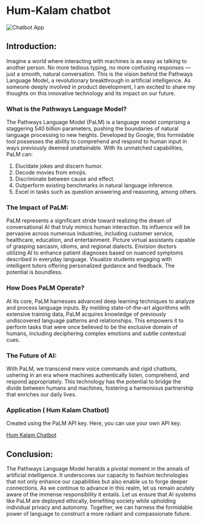 # Hum-Kalam chatbot
![Chatbot App](https://miro.medium.com/v2/resize:fit:640/format:webp/1*U54EPSgpA871YDlbpfm6uw.png)
## Introduction:
Imagine a world where interacting with machines is as easy as talking to another person. No more tedious typing, no more confusing responses — just a smooth, natural conversation. This is the vision behind the Pathways Language Model, a revolutionary breakthrough in artificial intelligence. As someone deeply involved in product development, I am excited to share my thoughts on this innovative technology and its impact on our future.

### What is the Pathways Language Model?
The Pathways Language Model (PaLM) is a language model comprising a staggering 540 billion parameters, pushing the boundaries of natural language processing to new heights. Developed by Google, this formidable tool possesses the ability to comprehend and respond to human input in ways previously deemed unattainable. With its unmatched capabilities, PaLM can:

1. Elucidate jokes and discern humor.
2. Decode movies from emojis.
3. Discriminate between cause and effect.
4. Outperform existing benchmarks in natural language inference.
5. Excel in tasks such as question answering and reasoning, among others.
   
### The Impact of PaLM:
PaLM represents a significant stride toward realizing the dream of conversational AI that truly mimics human interaction. Its influence will be pervasive across numerous industries, including customer service, healthcare, education, and entertainment. Picture virtual assistants capable of grasping sarcasm, idioms, and regional dialects. Envision doctors utilizing AI to enhance patient diagnoses based on nuanced symptoms described in everyday language. Visualize students engaging with intelligent tutors offering personalized guidance and feedback. The potential is boundless.

### How Does PaLM Operate?
At its core, PaLM harnesses advanced deep learning techniques to analyze and process language inputs. By melding state-of-the-art algorithms with extensive training data, PaLM acquires knowledge of previously undiscovered language patterns and relationships. This empowers it to perform tasks that were once believed to be the exclusive domain of humans, including deciphering complex emotions and subtle contextual cues.

### The Future of AI:
With PaLM, we transcend mere voice commands and rigid chatbots, ushering in an era where machines authentically listen, comprehend, and respond appropriately. This technology has the potential to bridge the divide between humans and machines, fostering a harmonious partnership that enriches our daily lives.

### Application ( Hum Kalam Chatbot)
Created using the PaLM API key. Here, you can use your own API key.

[Hum Kalam Chatbot](https://huzaifa7524-hum-kalam-palm-cjjfar.streamlit.app/)


## Conclusion:
The Pathways Language Model heralds a pivotal moment in the annals of artificial intelligence. It underscores our capacity to fashion technologies that not only enhance our capabilities but also enable us to forge deeper connections. As we continue to advance in this realm, let us remain acutely aware of the immense responsibility it entails. Let us ensure that AI systems like PaLM are deployed ethically, benefiting society while upholding individual privacy and autonomy. Together, we can harness the formidable power of language to construct a more radiant and compassionate future.
